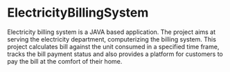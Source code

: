 # ElectricityBillingSystem
Electricity billing system is a JAVA based application. The project aims at serving the electricity department, computerizing the billing system. This project calculates bill against the unit consumed in a specified time frame, tracks the bill payment status and also provides a platform for customers to pay the bill at the comfort of their home.
